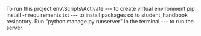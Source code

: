 To run this project
env\Scripts\Activate --- to create virtual environment
pip install -r requirements.txt --- to install packages
cd to student_handbook resipotory.
Run "python manage.py runserver" in the terminal --- to run the server
